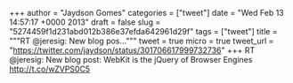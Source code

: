
+++
author = "Jaydson Gomes"
categories = ["tweet"]
date = "Wed Feb 13 14:57:17 +0000 2013"
draft = false
slug = "5274459f1d231abd012b386e37efda642961d29f"
tags = ["tweet"]
title = """RT @jeresig: New blog pos..."""
tweet = true
micro = true
tweet_url = "https://twitter.com/jaydson/status/301706617999732736"
+++
RT @jeresig: New blog post: WebKit is the jQuery of Browser Engines http://t.co/wZVPS0C5
